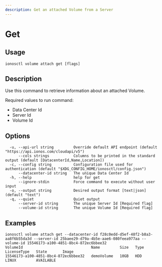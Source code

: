 ```yaml
---
description: Get an attached Volume from a Server
---
```


# Get

## Usage

```text
ionosctl volume attach get [flags]
```

## Description

Use this command to retrieve information about an attached Volume.

Required values to run command:

* Data Center Id
* Server Id
* Volume Id

## Options

```text
  -u, --api-url string         Override default API endpoint (default "https://api.ionos.com/cloudapi/v5")
      --cols strings           Columns to be printed in the standard output (default [DatacenterId,Name,Location])
  -c, --config string          Configuration file used for authentication (default "$XDG_CONFIG_HOME/ionosctl/config.json")
      --datacenter-id string   The unique Data Center Id
  -h, --help                   help for get
      --ignore-stdin           Force command to execute without user input
  -o, --output string          Desired output format [text|json] (default "text")
  -q, --quiet                  Quiet output
      --server-id string       The unique Server Id [Required flag]
      --volume-id string       The unique Volume Id [Required flag]
```

## Examples

```text
ionosctl volume attach get --datacenter-id f28c0edd-d5ef-48f2-b8a3-aa8f6b55da3d --server-id 25baee29-d79a-4b5e-aae6-080feea977aa --volume-id 15546173-a100-4851-8bc4-872ec6bbee32 
VolumeId                               Name         Size   Type   LicenseType   State       Image
15546173-a100-4851-8bc4-872ec6bbee32   demoVolume   10GB   HDD    LINUX         AVAILABLE
```

